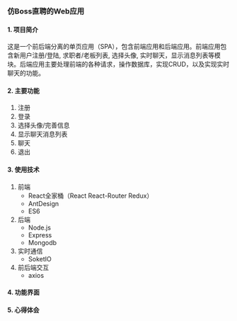 ### 仿Boss直聘的Web应用
#### 1. 项目简介
这是一个前后端分离的单页应用（SPA），包含前端应用和后端应用。前端应用包含新用户注册/登陆, 求职者/老板列表, 选择头像, 实时聊天，显示消息列表等模块。后端应用主要处理前端的各种请求，操作数据库，实现CRUD，以及实现实时聊天的功能。
#### 2. 主要功能
  1. 注册
  2. 登录
  3. 选择头像/完善信息
  4. 显示聊天消息列表
  5. 聊天
  6. 退出
#### 3. 使用技术
  1. 前端
     - React全家桶（React React-Router Redux）
     - AntDesign
     - ES6
  2. 后端
     - Node.js
     - Express
     - Mongodb
  3. 实时通信
     - SoketIO
  4. 前后端交互
     - axios
#### 4. 功能界面
#### 5. 心得体会